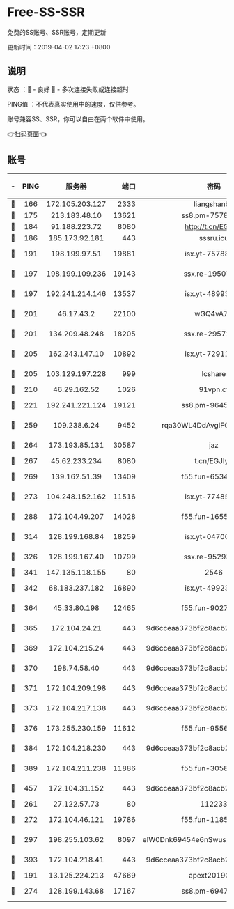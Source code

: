 # Free-SS-SSR

免费的SS账号、SSR账号，定期更新

更新时间：2019-04-02 17:23 +0800

## 说明

状态     ：🙂 - 良好 🙁 - 多次连接失败或连接超时

PING值   ：不代表真实使用中的速度，仅供参考。

账号兼容SS、SSR，你可以自由在两个软件中使用。

👉[扫码页面](https://liesauer.github.io/Free-SS-SSR/)👈

## 账号

|-|PING|服务器|端口|密码|加密方式|区域|
|:----:|:----:|:-----:|-----:|:----:|:----:|:----:|
|🙂|166|172.105.203.127|2333|liangshanbo|chacha20|JP|
|🙂|175|213.183.48.10|13621|ss8.pm-75785844|rc4-md5|RU|
|🙂|184|91.188.223.72|8080|http://t.cn/EGJIyrl|rc4-md5|RU|
|🙂|186|185.173.92.181|443|sssru.icu|rc4-md5|RU|
|🙂|191|198.199.97.51|19881|isx.yt-75788519|aes-256-cfb|US|
|🙂|197|198.199.109.236|19143|ssx.re-19507417|aes-256-cfb|US|
|🙂|197|192.241.214.146|13537|isx.yt-48993541|aes-256-cfb|US|
|🙂|201|46.17.43.2|22100|wGQ4vA7D|aes-256-gcm|RU|
|🙂|201|134.209.48.248|18205|ssx.re-29572798|aes-256-cfb|US|
|🙂|205|162.243.147.10|10892|isx.yt-72911637|aes-256-cfb|US|
|🙂|205|103.129.197.228|999|lcshare|aes-256-cfb|US|
|🙂|210|46.29.162.52|1026|91vpn.cf|rc4-md5|RU|
|🙂|221|192.241.221.124|19121|ss8.pm-96452968|aes-256-cfb|US|
|🙂|259|109.238.6.24|9452|rqa30WL4DdAvgIFG6Fs3znzTa|aes-256-cfb|FR|
|🙂|264|173.193.85.131|30587|jaz|aes-256-cfb|US|
|🙂|267|45.62.233.234|8080|t.cn/EGJIyrl|rc4-md5|CA|
|🙂|269|139.162.51.39|13409|f55.fun-65348713|aes-256-cfb|SG|
|🙂|273|104.248.152.162|11516|isx.yt-77485292|aes-256-cfb|SG|
|🙂|288|172.104.49.207|14028|f55.fun-16558958|aes-256-cfb|SG|
|🙂|314|128.199.168.84|18259|isx.yt-04700697|aes-256-cfb|SG|
|🙂|326|128.199.167.40|10799|ssx.re-95293945|aes-256-cfb|SG|
|🙂|341|147.135.118.155|80|2546|chacha20|US|
|🙂|342|68.183.237.182|16890|isx.yt-49923766|aes-256-cfb|SG|
|🙂|364|45.33.80.198|12465|f55.fun-90274563|aes-256-cfb|US|
|🙂|365|172.104.24.21|443|9d6cceaa373bf2c8acb22e60b6a58be6|aes-256-cfb|US|
|🙂|369|172.104.215.24|443|9d6cceaa373bf2c8acb22e60b6a58be6|aes-256-cfb|US|
|🙂|370|198.74.58.40|443|9d6cceaa373bf2c8acb22e60b6a58be6|aes-256-cfb|US|
|🙂|371|172.104.209.198|443|9d6cceaa373bf2c8acb22e60b6a58be6|aes-256-cfb|US|
|🙂|373|172.104.217.138|443|9d6cceaa373bf2c8acb22e60b6a58be6|aes-256-cfb|US|
|🙂|376|173.255.230.159|11612|f55.fun-95562251|aes-256-cfb|US|
|🙂|384|172.104.218.230|443|9d6cceaa373bf2c8acb22e60b6a58be6|aes-256-cfb|US|
|🙂|389|172.104.211.238|11886|f55.fun-30589082|aes-256-cfb|US|
|🙂|457|172.104.31.152|443|9d6cceaa373bf2c8acb22e60b6a58be6|aes-256-cfb|US|
|🙂|261|27.122.57.73|80|112233|chacha20|HK|
|🙂|272|172.104.46.121|19786|f55.fun-11854129|aes-256-cfb|SG|
|🙂|297|198.255.103.62|8097|eIW0Dnk69454e6nSwuspv9DmS201tQ0D|aes-256-cfb|US|
|🙂|393|172.104.218.41|443|9d6cceaa373bf2c8acb22e60b6a58be6|aes-256-cfb|US|
|🙁|191|13.125.224.213|47669|apext2019001|chacha20|KR|
|🙁|274|128.199.143.68|17167|ss8.pm-69475230|aes-256-cfb|SG|
